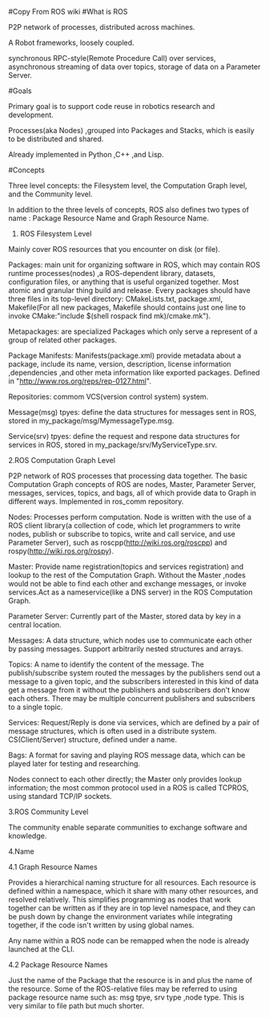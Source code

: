 #Copy From ROS wiki
#What is ROS

P2P network of processes, distributed across machines.

A Robot frameworks, loosely coupled.

synchronous RPC-style(Remote Procedure Call) over services, asynchronous streaming of data over topics, storage of data on a Parameter Server.

#Goals

Primary goal is to support code reuse in robotics research and development.

Processes(aka Nodes) ,grouped into Packages and Stacks, which is easily to be distributed and shared.

Already implemented in Python ,C++ ,and Lisp.

#Concepts

Three level concepts: the Filesystem level, the Computation Graph level, and the Community level.

In addition to the three levels of concepts, ROS also defines two types of name : Package Resource Name and Graph Resource Name.

1. ROS Filesystem Level

Mainly cover ROS resources that you encounter on disk (or file).

Packages: main unit for organizing software in ROS, which may contain ROS runtime processes(nodes) ,a ROS-dependent library, datasets, configuration files, or anything that is useful organized together. Most atomic and granular thing build and release. Every packages should have three files in its top-level directory: CMakeLists.txt, package.xml, Makefile(For all new packages, Makefile should contains just one line to invoke CMake:"include $(shell rospack find mk)/cmake.mk").


Metapackages: are specialized Packages which only serve a represent of a group of related other packages.

Package Manifests: Manifests(package.xml) provide metadata about a package, include its name, version, description, license information ,dependencies ,and other meta information like exported packages. Defined in "http://www.ros.org/reps/rep-0127.html".

Repositories: commom VCS(version control system) system.

Message(msg) tpyes: define the data structures for messages sent in ROS, stored in my_package/msg/MymessageType.msg.

Service(srv) tpyes: define the request and respone data structures for services in ROS, stored in my_package/srv/MyServiceType.srv.

2.ROS Computation Graph Level

P2P network of ROS processes that processing data together. The basic Computation Graph concepts of ROS are nodes, Master, Parameter Server, messages, services, topics, and bags, all of which provide data to Graph in different ways. Implemented in ros_comm repository.

Nodes: Processes perform computation. Node is written with the use of a ROS client library(a collection of code, which let programmers to write nodes, publish or subscribe to topics, write and call service, and use Parameter Server), such as roscpp(http://wiki.ros.org/roscpp) and rospy(http://wiki.ros.org/rospy).

Master: Provide name registration(topics and services registration) and lookup to the rest of the Computation Graph. Without the Master ,nodes would not be able to find each other and exchange messages, or invoke services.Act as a nameservice(like a DNS server) in the ROS Computation Graph.

Parameter Server: Currently part of the Master, stored data by key in a central location.

Messages: A data structure, which nodes use to communicate each other by passing messages. Support arbitrarily nested structures and arrays.

Topics: A name to identify the content of the message. The publish/subscribe system routed the messages by the publishers send out a message to a given topic, and the subscribers interested in this kind of data get a message from it without the publishers and subscribers don't know each others. There may be multiple  concurrent publishers and subscribers to a single topic.

Services: Request/Reply is done via services, which are defined by a pair of message structures, which is often used in a distribute system. CS(Client/Server) structure, defined under a name.

Bags: A format for saving and playing ROS message data, which can be played later for testing and researching.

Nodes connect to each other directly; the Master only provides lookup information; the most common protocol used in a ROS is called TCPROS, using standard TCP/IP sockets.

3.ROS Community Level

The community enable separate communities to exchange software and knowledge.

4.Name

4.1 Graph Resource Names

Provides a hierarchical naming structure for all resources. Each resource is defined within a namespace, which it share with many other resources, and resolved relatively. This simplifies programming as nodes that work together can be written as if they are in top level namespace, and they can be push down by change the environment variates while integrating together, if the code isn't written by using global names.

Any name within a ROS node can be remapped when the node is already launched at the CLI.

4.2 Package Resource Names

Just the name of the Package that the resource is in and plus the name of the resource. Some of the ROS-relative files may be referred to using package resource name such as: msg tpye, srv type ,node type. This is very similar to file path but much shorter.